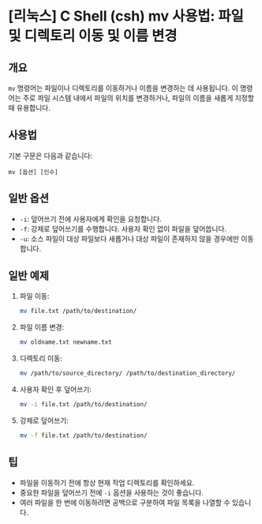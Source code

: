 # [리눅스] C Shell (csh) mv 사용법: 파일 및 디렉토리 이동 및 이름 변경

## 개요
`mv` 명령어는 파일이나 디렉토리를 이동하거나 이름을 변경하는 데 사용됩니다. 이 명령어는 주로 파일 시스템 내에서 파일의 위치를 변경하거나, 파일의 이름을 새롭게 지정할 때 유용합니다.

## 사용법
기본 구문은 다음과 같습니다:
```
mv [옵션] [인수]
```

## 일반 옵션
- `-i`: 덮어쓰기 전에 사용자에게 확인을 요청합니다.
- `-f`: 강제로 덮어쓰기를 수행합니다. 사용자 확인 없이 파일을 덮어씁니다.
- `-u`: 소스 파일이 대상 파일보다 새롭거나 대상 파일이 존재하지 않을 경우에만 이동합니다.

## 일반 예제
1. 파일 이동:
   ```bash
   mv file.txt /path/to/destination/
   ```

2. 파일 이름 변경:
   ```bash
   mv oldname.txt newname.txt
   ```

3. 디렉토리 이동:
   ```bash
   mv /path/to/source_directory/ /path/to/destination_directory/
   ```

4. 사용자 확인 후 덮어쓰기:
   ```bash
   mv -i file.txt /path/to/destination/
   ```

5. 강제로 덮어쓰기:
   ```bash
   mv -f file.txt /path/to/destination/
   ```

## 팁
- 파일을 이동하기 전에 항상 현재 작업 디렉토리를 확인하세요.
- 중요한 파일을 덮어쓰기 전에 `-i` 옵션을 사용하는 것이 좋습니다.
- 여러 파일을 한 번에 이동하려면 공백으로 구분하여 파일 목록을 나열할 수 있습니다.